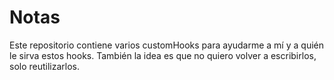 # Notas

Este repositorio contiene varios customHooks para ayudarme a mí y a quién le sirva estos hooks.
También la idea es que no quiero volver a escribirlos, solo reutilizarlos.